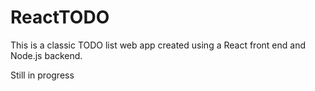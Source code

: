 # ReactTODO

This is a classic TODO list web app created using a React front end and Node.js backend.

Still in progress

